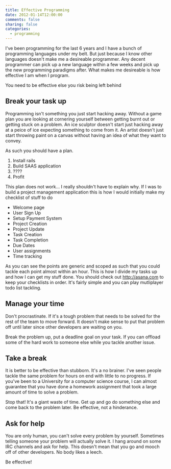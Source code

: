```yaml
---
title: Effective Programming
date: 2012-01-14T12:00:00
comments: false
sharing: false
categories:
  - programming
---
```


I've been programming for the last 6 years and I have a bunch of programming
languages under my belt. But just because I know other languages doesn't make
me a desireable programmer. Any decent programmer can pick up a new language
within a few weeks and pick up the new programming paradigms after. What makes
me desireable is how effective I am when I program.

You need to be effective else you risk being left behind


## Break your task up

Programming isn't something you just start hacking away. Without a game plan
you are looking at cornering yourself between getting burnt out or getting
stuck on a problem. An ice sculptor doesn't start just hacking away at a
peice of ice expecting something to come from it. An artist doesn't just start
throwing paint on a canvas without having an idea of what they want to convey.

As such you should have a plan.

  1. Install rails
  2. Build SAAS application
  3. ????
  4. Profit

This plan does not work... I really shouldn't have to explain why. If I was to
build a project management application this is how I would initially make my
checklist of stuff to do

  * Welcome page
  * User Sign Up
  * Setup Payment System
  * Project Creation
  * Project Update
  * Task Creation
  * Task Completion
  * Due Dates
  * User assignments
  * Time tracking

As you can see the points are generic and scoped as such that you could tackle
each point almost within an hour. This is how I divide my tasks up and how I
can get my stuff done. You should check out <http://asana.com> to keep your
checklists in order. It's fairly simple and you can play mutliplayer todo list
tackling.


## Manage your time

Don't procrastinate. If it's a tough problem that needs to be solved for the
rest of the team to move forward. It doesn't make sense to put that problem off
until later since other developers are waiting on you.

Break the problem up, put a deadline goal on your task. If you can offload some
of the hard work to someone else while you tackle another issue.


## Take a break

It is better to be effective than stubborn. It's a no brainer. I've seen people
tackle the same problem for hours on end with little to no progress. If you've
been to a University for a computer science course, I can almost guarantee that
you have done a homework assignment that took a large amount of time to solve a
problem.

Stop that! It's a giant waste of time. Get up and go do something else and come
back to the problem later. Be effective, not a hinderance.


## Ask for help

You are only human, you can't solve every problem by yourself. Sometimes
telling someone your problem will actually solve it. I hang around on some IRC
channels and ask for help. This doesn't mean that you go and mooch off of other
developers. No body likes a leech.

Be effective!


